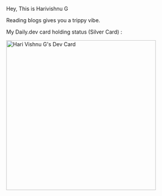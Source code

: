 Hey, This is Harivishnu G

Reading blogs gives you a trippy vibe.

My Daily.dev card holding status (Silver Card) :

<a href="https://app.daily.dev/harivishnug"><img src="https://api.daily.dev/devcards/2e3b120cf207477aa2554c7b037a022b.png?r=iy4" width="400" alt="Hari Vishnu G's Dev Card"/></a>
